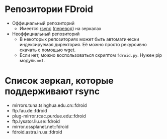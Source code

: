 # Репозитории FDroid
* Оффициальный репозиторий
  - Имеется [rsync](https://f-droid.org/en/docs/Running_a_Mirror/) ([перевод](Running_a_Mirror.md)) на зеркалах
* Неоффициальный репозиторий
  - В некоторых репозиториях может быть автоматически индексируемая директория. Её можно просто рекурсивно скачать с помощью wget.
  - Если нет, можно воспользоваться скриптом `fdroid.py`. Нужен pip модуль `xml`.
 

# Список зеркал, которые поддерживают rsync
* mirrors.tuna.tsinghua.edu.cn::fdroid
* ftp.fau.de::fdroid
* plug-mirror.rcac.purdue.edu::fdroid
* ftp.lysator.liu.se::fdroid
* mirror.ossplanet.net::fdroid
* fdroid.astra.in.ua::fdroid
